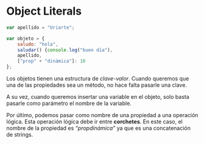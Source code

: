 # Object Literals

```js
var apellido = "Uriarte";

var objeto = {
	saludo: "hola",
	saludar() {console.log("buen día"),
	apellido,
	["prop" + "dinámica"]: 10
};
```

Los objetos tienen una estructura de _clave-valor_. Cuando queremos que una de las propiedades sea un método, no hace falta pasarle una clave.

A su vez, cuando queremos insertar una variable en el objeto, solo basta pasarle como parámetro el nombre de la variable.

Por último, podemos pasar como nombre de una propiedad a una operación lógica. Esta operación lógica debe ir entre **corchetes**. En este caso, el nombre de la propiedad es _“propdinámica”_ ya que es una concatenación de strings.
